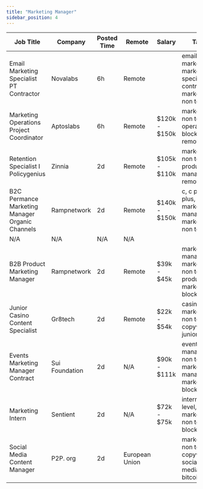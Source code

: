 ```yaml
---
title: "Marketing Manager"
sidebar_position: 4
---
```


| Job Title | Company | Posted Time | Remote | Salary | Tags | Apply Link |
|-----------|---------|-------------|--------|--------|------|------------|
| Email Marketing Specialist PT Contractor | Novalabs | 6h | Remote |  | email marketing, marketing specialist, contractor, marketing, non tech | [Apply](https://web3.career/email-marketing-specialist-pt-contractor-novalabs/98383) |
| Marketing Operations Project Coordinator | Aptoslabs | 6h | Remote | $120k - $150k | marketing, non tech, operations, blockchain, remote | [Apply](https://web3.career/marketing-operations-project-coordinator-aptoslabs/98343) |
| Retention Specialist I Policygenius | Zinnia | 2d | Remote | $105k - $110k | marketing, non tech, product manager, remote | [Apply](https://web3.career/retention-specialist-i-policygenius-zinnia/97588) |
| B2C Permance Marketing Manager Organic Channels | Rampnetwork | 2d | Remote | $140k - $150k | c, c plus plus, marketing manager, marketing, non tech | [Apply](https://web3.career/b2c-performance-marketing-manager-organic-channels-rampnetwork/95812) |
| N/A | N/A | N/A | N/A |  |  | [Apply](https://web3.career/metana) |
| B2B Product Marketing Manager | Rampnetwork | 2d | Remote | $39k - $45k | marketing manager, marketing, non tech, product marketing, blockchain | [Apply](https://web3.career/b2b-product-marketing-manager-rampnetwork/95811) |
| Junior Casino Content Specialist | Gr8tech | 2d | Remote | $22k - $54k | casino, marketing, non tech, copywriting, junior | [Apply](https://web3.career/junior-casino-content-specialist-gr8tech/98124) |
| Events Marketing Manager Contract | Sui Foundation | 2d | N/A | $90k - $111k | events manager, non tech, marketing manager, marketing, blockchain | [Apply](https://web3.career/events-marketing-manager-contract-suifoundation/98117) |
| Marketing Intern | Sentient | 2d | N/A | $72k - $75k | intern, entry level, marketing, non tech, blockchain | [Apply](https://web3.career/marketing-intern-sentient/98114) |
| Social Media Content Manager | P2P. org | 2d | European Union |  | marketing, non tech, copywriting, social media, bitcoin | [Apply](https://web3.career/social-media-content-manager-p2p-org/98105) |
